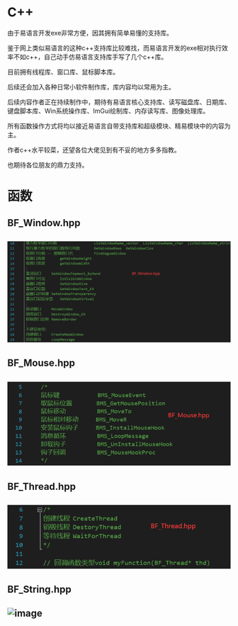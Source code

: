# C++

由于易语言开发exe非常方便，因其拥有简单易懂的支持库。 

鉴于网上类似易语言的这种c++支持库比较难找，而易语言开发的exe相对执行效率不如c++，自己动手仿易语言支持库手写了几个c++库。 

目前拥有线程库、窗口库、鼠标脚本库。

后续还会加入各种日常小软件制作库，库内容均以常用为主。

后续内容作者正在持续制作中，期待有易语言核心支持库、读写磁盘库、日期库、键盘脚本库、Win系统操作库、ImGui绘制库、内存读写库、图像处理库。

所有函数操作方式将均以接近易语言自带支持库和超级模块、精易模块中的内容为主。

作者c++水平较菜，还望各位大佬见到有不妥的地方多多指教。

也期待各位朋友的鼎力支持。



# 函数

## BF_Window.hpp

## ![image](https://github.com/YiCiqing/C-/blob/main/pic/BF_Window.png)

## BF_Mouse.hpp

## ![image](https://github.com/YiCiqing/C-/blob/main/pic/BF_Mouse.png)

## BF_Thread.hpp

## ![image](https://github.com/YiCiqing/C-/blob/main/pic/BF_Thread.png)

## BF_String.hpp

## ![image](https://github.com/YiCiqing/c-desktop-program-common-library/blob/main/pic/BF_String.png)
